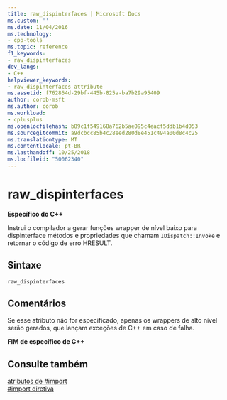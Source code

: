 ```yaml
---
title: raw_dispinterfaces | Microsoft Docs
ms.custom: ''
ms.date: 11/04/2016
ms.technology:
- cpp-tools
ms.topic: reference
f1_keywords:
- raw_dispinterfaces
dev_langs:
- C++
helpviewer_keywords:
- raw_dispinterfaces attribute
ms.assetid: f762864d-29bf-445b-825a-ba7b29a95409
author: corob-msft
ms.author: corob
ms.workload:
- cplusplus
ms.openlocfilehash: b89c1f549168a762b5ae095c4eacf5ddb1b4d053
ms.sourcegitcommit: a9dcbcc85b4c28eed280d8e451c494a00d8c4c25
ms.translationtype: MT
ms.contentlocale: pt-BR
ms.lasthandoff: 10/25/2018
ms.locfileid: "50062340"
---
```

# <a name="rawdispinterfaces"></a>raw_dispinterfaces
**Específico do C++**

Instrui o compilador a gerar funções wrapper de nível baixo para dispinterface métodos e propriedades que chamam `IDispatch::Invoke` e retornar o código de erro HRESULT.

## <a name="syntax"></a>Sintaxe

```
raw_dispinterfaces
```

## <a name="remarks"></a>Comentários

Se esse atributo não for especificado, apenas os wrappers de alto nível serão gerados, que lançam exceções de C++ em caso de falha.

**FIM de específico de C++**

## <a name="see-also"></a>Consulte também

[atributos de #import](../preprocessor/hash-import-attributes-cpp.md)<br/>
[#import diretiva](../preprocessor/hash-import-directive-cpp.md)